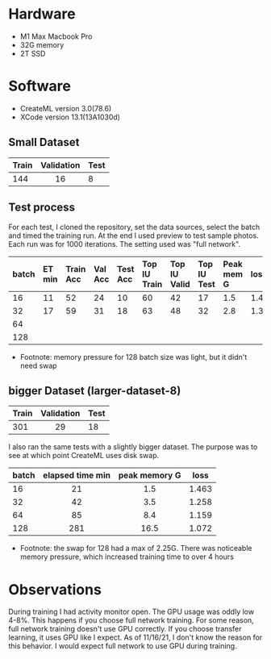 # Hardware
* M1 Max Macbook Pro
* 32G memory
* 2T SSD

# Software
* CreateML version 3.0(78.6)
* XCode version 13.1(13A1030d) 


## Small Dataset
|Train	 | Validation | Test |
|--------|:----------:|:-----|
|144	   |16          |	8    |

## Test process

For each test, I cloned the repository, set the data sources, select the batch and timed the training run. At the end I used preview to test sample photos. Each run was for 1000 iterations. The setting used was "full network".


|batch	 | ET min | Train Acc | Val Acc | Test Acc | Top IU Train | Top IU Valid | Top IU Test | Peak mem G | loss |
|--------|:-------|:----------|:--------|:---------|:-------------|:-------------|:------------|:-----------|:-----|
|16	     | 11     | 52        | 24      | 10       | 60           | 42           | 17          |	1.5       |1.49  |
|32	     | 17     | 59        | 31      | 18       | 63           | 48           | 32          |	2.8       |1.32  |
|64	     |      |         |       |        |            |            |           |	       |   |
|128     |      |         |       |        |            |            |           |	       |   |

* Footnote: memory pressure for 128 batch size was light, but it didn't need swap

## bigger Dataset (larger-dataset-8)
|Train	 | Validation | Test |
|--------|:----------:|:-----|
|301	   |29          |	18   |

I also ran the same tests with a slightly bigger dataset. The purpose was to see at which point CreateML uses disk swap.

|batch	 | elapsed time min | peak memory G | loss |
|--------|:----------------:|:-------------:|------|
|16	     |21                |	1.5           |1.463 |
|32      |42                | 3.5           |1.258 |
|64      |85                | 8.4           |1.159 |
|128     |281               | 16.5          |1.072 |

* Footnote: the swap for 128 had a max of 2.25G. There was noticeable memory pressure, which increased training time to over 4 hours

# Observations

During training I had activity monitor open. The GPU usage was oddly low 4-8%. This happens if you choose full network training. For some reason, full network training doesn't use GPU correctly. If you choose transfer learning, it uses GPU like I expect. As of 11/16/21, I don't know the reason for this behavior. I would expect full network to use GPU during training.
